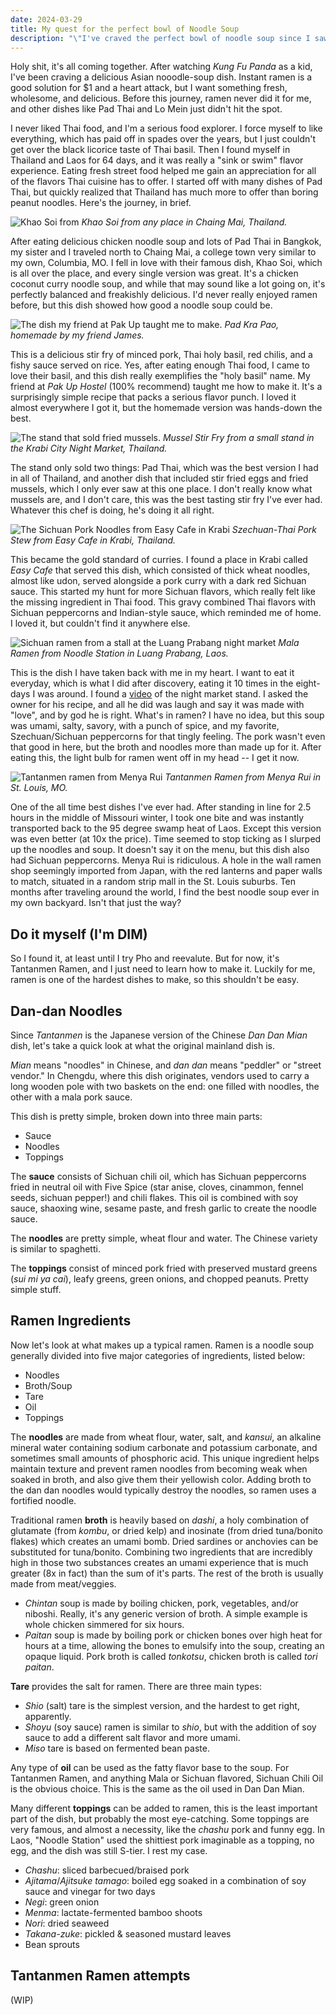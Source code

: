 ```yaml
---
date: 2024-03-29
title: My quest for the perfect bowl of Noodle Soup
description: "\"I've craved the perfect bowl of noodle soup since I saw Kung Fu Panda as a kid, and it took going halfway around the world and then returning to my hometown to realize what that dish is. Now that I know, it's my cooking quest to learn how to make it.\""
---
```

Holy shit, it's all coming together. After watching *Kung Fu Panda* as a kid, I've been craving a delicious Asian nooodle-soup dish. Instant ramen is a good solution for $1 and a heart attack, but I want something fresh, wholesome, and delicious. Before this journey, ramen never did it for me, and other dishes like Pad Thai and Lo Mein just didn't hit the spot.

I never liked Thai food, and I'm a serious food explorer. I force myself to like everything, which has paid off in spades over the years, but I just couldn't get over the black licorice taste of Thai basil. Then I found myself in Thailand and Laos for 64 days, and it was really a "sink or swim" flavor experience. Eating fresh street food helped me gain an appreciation for all of the flavors Thai cuisine has to offer. I started off with many dishes of Pad Thai, but quickly realized that Thailand has much more to offer than boring peanut noodles. Here's the journey, in brief.


![Khao Soi from ](/khao-soi.jpg)
*Khao Soi from any place in Chaing Mai, Thailand.* 

After eating delicious chicken noodle soup and lots of Pad Thai in Bangkok, my sister and I traveled north to Chaing Mai, a college town very similar to my own, Columbia, MO. I fell in love with their famous dish, Khao Soi, which is all over the place, and every single version was great. It's a chicken coconut curry noodle soup, and while that may sound like a lot going on, it's perfectly balanced and freakishly delicious. I'd never really enjoyed ramen before, but this dish showed how good a noodle soup could be. 


![The dish my friend at Pak Up taught me to make.](/pad-kra-pao.jpg)
*Pad Kra Pao, homemade by my friend James.* 

This is a delicious stir fry of minced pork, Thai holy basil, red chilis, and a fishy sauce served on rice. Yes, after eating enough Thai food, I came to love their basil, and this dish really exemplifies the "holy basil" name. My friend at *Pak Up Hostel* (100% recommend) taught me how to make it. It's a surprisingly simple recipe that packs a serious flavor punch. I loved it almost everywhere I got it, but the homemade version was hands-down the best.


![The stand that sold fried mussels.](/fried-mussels.png)
*Mussel Stir Fry from a small stand in the Krabi City Night Market, Thailand.* 

The stand only sold two things: Pad Thai, which was the best version I had in all of Thailand, and another dish that included stir fried eggs and fried mussels, which I only ever saw at this one place. I don't really know what mussels are, and I don't care, this was the best tasting stir fry I've ever had. Whatever this chef is doing, he's doing it all right.


![The Sichuan Pork Noodles from Easy Cafe in Krabi](/pork-noodles.jpg)
*Szechuan-Thai Pork Stew from Easy Cafe in Krabi, Thailand.* 

This became the gold standard of curries. I found a place in Krabi called *Easy Cafe* that served this dish, which consisted of thick wheat noodles, almost like udon, served alongside a pork curry with a dark red Sichuan sauce. This started my hunt for more Sichuan flavors, which really felt like the missing ingredient in Thai food. This gravy combined Thai flavors with Sichuan peppercorns and Indian-style sauce, which reminded me of home. I loved it, but couldn't find it anywhere else.


![Sichuan ramen from a stall at the Luang Prabang night market](/sichuan-ramen.jpg)
*Mala Ramen from Noodle Station in Luang Prabang, Laos.* 

This is the dish I have taken back with me in my heart. I want to eat it everyday, which is what I did after discovery, eating it 10 times in the eight-days I was around. I found a [video](https://www.youtube.com/watch?v=UOrtUFHEWcE) of the night market stand. I asked the owner for his recipe, and all he did was laugh and say it was made with "love", and by god he is right. What's in ramen? I have no idea, but this soup was umami, salty, savory, with a punch of spice, and my favorite, Szechuan/Sichuan peppercorns for that tingly feeling. The pork wasn't even that good in here, but the broth and noodles more than made up for it. After eating this, the light bulb for ramen went off in my head -- I get it now.

![Tantanmen ramen from Menya Rui](/menya-rui.jpeg)
*Tantanmen Ramen from Menya Rui in St. Louis, MO.* 

One of the all time best dishes I've ever had. After standing in line for 2.5 hours in the middle of Missouri winter, I took one bite and was instantly transported back to the 95 degree swamp heat of Laos. Except this version was even better (at 10x the price). Time seemed to stop ticking as I slurped up the noodles and soup. It doesn't say it on the menu, but this dish also had Sichuan peppercorns. Menya Rui is ridiculous. A hole in the wall ramen shop seemingly imported from Japan, with the red lanterns and paper walls to match, situated in a random strip mall in the St. Louis suburbs. Ten months after traveling around the world, I find the best noodle soup ever in my own backyard. Isn't that just the way? 

## Do it myself (I'm DIM)
So I found it, at least until I try Pho and reevalute. But for now, it's Tantanmen Ramen, and I just need to learn how to make it. Luckily for me, ramen is one of the hardest dishes to make, so this shouldn't be easy.

## Dan-dan Noodles
Since *Tantanmen* is the Japanese version of the Chinese *Dan Dan Mian* dish, let's take a quick look at what the original mainland dish is.

*Mian* means "noodles" in Chinese, and *dan dan* means "peddler" or "street vendor." In Chengdu, where this dish originates, vendors used to carry a long wooden pole with two baskets on the end: one filled with noodles, the other with a mala pork sauce.

This dish is pretty simple, broken down into three main parts:
- Sauce
- Noodles
- Toppings

The **sauce** consists of Sichuan chili oil, which has Sichuan peppercorns fried in neutral oil with Five Spice (star anise, cloves, cinammon, fennel seeds, sichuan pepper!) and chili flakes. This oil is combined with soy sauce, shaoxing wine, sesame paste, and fresh garlic to create the noodle sauce.

The **noodles** are pretty simple, wheat flour and water. The Chinese variety is similar to spaghetti. 

The **toppings** consist of minced pork fried with preserved mustard greens (*sui mi ya cai*), leafy greens, green onions, and chopped peanuts. Pretty simple stuff.

## Ramen Ingredients
Now let's look at what makes up a typical ramen. Ramen is a noodle soup generally divided into five major categories of ingredients, listed below:
- Noodles
- Broth/Soup
- Tare
- Oil
- Toppings

The **noodles** are made from wheat flour, water, salt, and *kansui*, an alkaline mineral water containing sodium carbonate and potassium carbonate, and sometimes small amounts of phosphoric acid. This unique ingredient helps maintain texture and prevent ramen noodles from becoming weak when soaked in broth, and also give them their yellowish color. Adding broth to the dan dan noodles would typically destroy the noodles, so ramen uses a fortified noodle.

Traditional ramen **broth** is heavily based on *dashi*, a holy combination of glutamate (from *kombu*, or dried kelp) and inosinate (from dried tuna/bonito flakes) which creates an umami bomb. Dried sardines or anchovies can be substituted for tuna/bonito. Combining two ingredients that are incredibly high in those two substances creates an umami experience that is much greater (8x in fact) than the sum of it's parts. The rest of the broth is usually made from meat/veggies.
- *Chintan* soup is made by boiling chicken, pork, vegetables, and/or niboshi. Really, it's any generic version of broth. A simple example is whole chicken simmered for six hours.
- *Paitan* soup is made by boiling pork or chicken bones over high heat for hours at a time, allowing the bones to emulsify into the soup, creating an opaque liquid. Pork broth is called *tonkotsu*, chicken broth is called *tori paitan*.

**Tare** provides the salt for ramen. There are three main types:
- *Shio* (salt) tare is the simplest version, and the hardest to get right, apparently.
- *Shoyu* (soy sauce) ramen is similar to *shio*, but with the addition of soy sauce to add a different salt flavor and more umami.
- *Miso* tare is based on fermented bean paste.

Any type of **oil** can be used as the fatty flavor base to the soup. For Tantanmen Ramen, and anything Mala or Sichuan flavored, Sichuan Chili Oil is the obvious choice. This is the same as the oil used in Dan Dan Mian.

Many different **toppings** can be added to ramen, this is the least important part of the dish, but probably the most eye-catching. Some toppings are very famous, and almost a necessity, like the *chashu* pork and funny egg. In Laos, "Noodle Station" used the shittiest pork imaginable as a topping, no egg, and the dish was still S-tier. I rest my case.
- *Chashu*: sliced barbecued/braised pork
- *Ajitama*/*Ajitsuke tamago*: boiled egg soaked in a combination of soy sauce and vinegar for two days
- *Negi*: green onion
- *Menma*: lactate-fermented bamboo shoots
- *Nori*: dried seaweed
- *Takana-zuke*: pickled & seasoned mustard leaves
- Bean sprouts

## Tantanmen Ramen attempts
(WIP)

